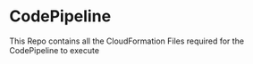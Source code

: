 # CodePipeline
This Repo contains all the CloudFormation Files required for the CodePipeline to execute

